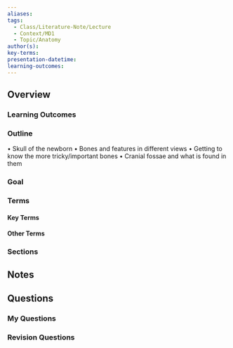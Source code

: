 ```yaml
---
aliases: 
tags:
  - Class/Literature-Note/Lecture
  - Context/MD1
  - Topic/Anatomy
author(s): 
key-terms: 
presentation-datetime: 
learning-outcomes:
---
```



## Overview
### Learning Outcomes

### Outline
• Skull of the newborn
• Bones and features in different views
• Getting to know the more tricky/important bones
• Cranial fossae and what is found in them

### Goal

### Terms
#### Key Terms

#### Other Terms

### Sections


## Notes


## Questions

### My Questions
### Revision Questions




